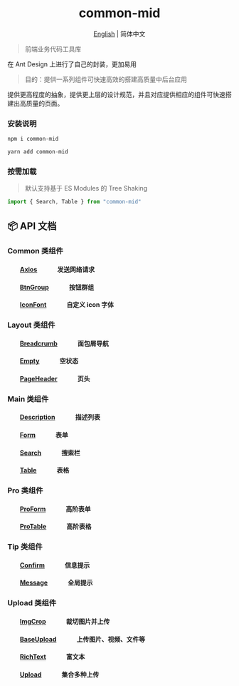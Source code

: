  <h1 align="center">common-mid</h1>
<div align="center">

[English](./README.md) | 简体中文

</div>

> 前端业务代码工具库

在 Ant Design 上进行了自己的封装，更加易用

> 目的：提供一系列组件可快速高效的搭建高质量中后台应用

提供更高程度的抽象，提供更上层的设计规范，并且对应提供相应的组件可快速搭建出高质量的页面。

### 安装说明

```js
npm i common-mid

```

```js
yarn add common-mid

```

### 按需加载

> 默认支持基于 ES Modules 的 Tree Shaking

```js
import { Search, Table } from "common-mid"
```

## :package: API 文档

### Common 类组件

#### &emsp;&emsp;[Axios](https://github.com/JainaXiong/common-mid/blob/main/src/common/Axios/index.ts) &emsp;&emsp;&emsp;发送网络请求

#### &emsp;&emsp;[BtnGroup](https://github.com/JainaXiong/common-mid/blob/main/src/common/BtnGroup/index.tsx) &emsp;&emsp;&emsp;按钮群组

#### &emsp;&emsp;[IconFont](https://github.com/JainaXiong/common-mid/blob/main/src/common/IconFont/index.tsx) &emsp;&emsp;&emsp;自定义 icon 字体

### Layout 类组件

#### &emsp;&emsp;[Breadcrumb](https://github.com/JainaXiong/common-mid/blob/main/src/layout/Breadcrumb/index.tsx) &emsp;&emsp;&emsp;面包屑导航

#### &emsp;&emsp;[Empty](https://github.com/JainaXiong/common-mid/blob/main/src/layout/Empty/index.tsx) &emsp;&emsp;&emsp;空状态

#### &emsp;&emsp;[PageHeader](https://github.com/JainaXiong/common-mid/blob/main/src/layout/PageHeader/index.tsx) &emsp;&emsp;&emsp;页头

### Main 类组件

#### &emsp;&emsp;[Description](https://github.com/JainaXiong/common-mid/blob/main/src/main/Description/index.tsx) &emsp;&emsp;&emsp;描述列表

#### &emsp;&emsp;[Form](https://github.com/JainaXiong/common-mid/blob/main/src/main/Form/index.tsx) &emsp;&emsp;&emsp;表单

#### &emsp;&emsp;[Search](https://github.com/JainaXiong/common-mid/blob/main/src/main/Search/index.tsx) &emsp;&emsp;&emsp;搜索栏

#### &emsp;&emsp;[Table](https://github.com/JainaXiong/common-mid/blob/main/src/main/Table/index.tsx) &emsp;&emsp;&emsp;表格

### Pro 类组件

#### &emsp;&emsp;[ProForm](https://github.com/JainaXiong/common-mid/blob/main/src/pro/ProForm/index.tsx) &emsp;&emsp;&emsp;高阶表单

#### &emsp;&emsp;[ProTable](https://github.com/JainaXiong/common-mid/blob/main/src/pro/ProTable/index.tsx) &emsp;&emsp;&emsp;高阶表格

### Tip 类组件

#### &emsp;&emsp;[Confirm](https://github.com/JainaXiong/common-mid/blob/main/src/tip/Confirm/index.ts) &emsp;&emsp;&emsp;信息提示

#### &emsp;&emsp;[Message](https://github.com/JainaXiong/common-mid/blob/main/src/tip/Message/index.ts) &emsp;&emsp;&emsp;全局提示

### Upload 类组件

#### &emsp;&emsp;[ImgCrop](https://github.com/JainaXiong/common-mid/blob/main/src/upload/ImgCrop/index.tsx) &emsp;&emsp;&emsp;裁切图片并上传

#### &emsp;&emsp;[BaseUpload](https://github.com/JainaXiong/common-mid/blob/main/src/upload/BaseUpload/index.tsx) &emsp;&emsp;&emsp;上传图片、视频、文件等

#### &emsp;&emsp;[RichText](https://github.com/JainaXiong/common-mid/blob/main/src/upload/RichText/index.tsx) &emsp;&emsp;&emsp;富文本

#### &emsp;&emsp;[Upload](https://github.com/JainaXiong/common-mid/blob/main/src/upload/Upload/index.tsx) &emsp;&emsp;&emsp;集合多种上传

